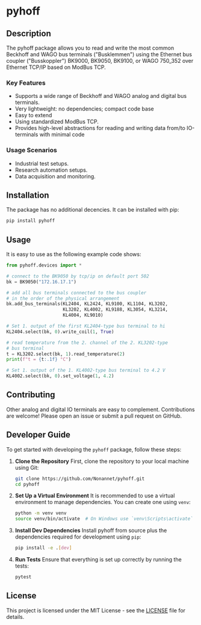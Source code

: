 # pyhoff

## Description
The pyhoff package allows you to read and write the most common
Beckhoff and WAGO bus terminals ("Busklemmen") using the Ethernet bus
coupler ("Busskoppler") BK9000, BK9050, BK9100, or WAGO 750_352
over Ethernet TCP/IP based on ModBus TCP.

### Key Features
- Supports a wide range of Beckhoff and WAGO analog and digital bus
  terminals.
- Very lightweight: no dependencies; compact code base
- Easy to extend
- Using standardized ModBus TCP.
- Provides high-level abstractions for reading and writing data
  from/to IO-terminals with minimal code

### Usage Scenarios
- Industrial test setups.
- Research automation setups.
- Data acquisition and monitoring.

## Installation
The package has no additional decencies. It can be installed with pip:

```bash
pip install pyhoff
```

## Usage
It is easy to use as the following example code shows:

```python
from pyhoff.devices import *

# connect to the BK9050 by tcp/ip on default port 502
bk = BK9050("172.16.17.1")

# add all bus terminals connected to the bus coupler
# in the order of the physical arrangement
bk.add_bus_terminals(KL2404, KL2424, KL9100, KL1104, KL3202,
                     KL3202, KL4002, KL9188, KL3054, KL3214,
                     KL4004, KL9010)

# Set 1. output of the first KL2404-type bus terminal to hi
KL2404.select(bk, 0).write_coil(1, True)

# read temperature from the 2. channel of the 2. KL3202-type
# bus terminal
t = KL3202.select(bk, 1).read_temperature(2)
print(f"t = {t:.1f} °C")

# Set 1. output of the 1. KL4002-type bus terminal to 4.2 V
KL4002.select(bk, 0).set_voltage(1, 4.2)

```

## Contributing
Other analog and digital IO terminals are easy to complement. Contributions are welcome!
Please open an issue or submit a pull request on GitHub.

## Developer Guide
To get started with developing the `pyhoff` package, follow these steps:

1. **Clone the Repository**
   First, clone the repository to your local machine using Git:

   ```bash
   git clone https://github.com/Nonannet/pyhoff.git
   cd pyhoff
   ```

2. **Set Up a Virtual Environment**
   It is recommended to use a virtual environment to manage dependencies. You can create one using `venv`:

   ```bash
   python -m venv venv
   source venv/bin/activate  # On Windows use `venv\Scripts\activate`
   ```

3. **Install Dev Dependencies**
   Install pyhoff from source plus the dependencies required for development using `pip`:

   ```bash
   pip install -e .[dev]
   ```

4. **Run Tests**
   Ensure that everything is set up correctly by running the tests:

   ```bash
   pytest
   ```
   
## License
This project is licensed under the MIT License - see the [LICENSE](LICENSE) file for details.